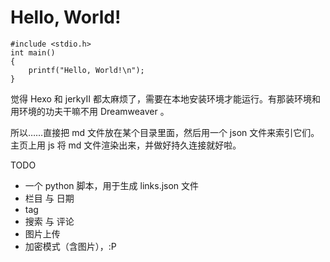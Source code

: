 # Hello, World!

```
#include <stdio.h>
int main()
{
    printf("Hello, World!\n");
}
```

觉得 Hexo 和 jerkyII 都太麻烦了，需要在本地安装环境才能运行。有那装环境和用环境的功夫干嘛不用 Dreamweaver 。

所以……直接把 md 文件放在某个目录里面，然后用一个 json 文件来索引它们。
主页上用 js 将 md 文件渲染出来，并做好持久连接就好啦。

TODO

 * 一个 python 脚本，用于生成 links.json 文件
 * 栏目 与 日期
 * tag
 * 搜索 与 评论
 * 图片上传
 * 加密模式（含图片），:P 
